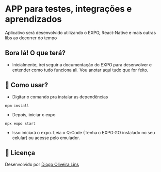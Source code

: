 # APP para testes, integrações e aprendizados

Aplicativo será desenvolvido utilizando o EXPO, React-Native e mais outras libs ao decorrer do tempo

## Bora lá! O que terá?

- Inicialmente, irei seguir a documentação do EXPO para desenvolver e entender como tudo funciona ali. Vou anotar aqui tudo que for feito.

## 🚀 Como usar?

- Digitar o comando pra instalar as dependências

```cp
npm install
```

- Depois, iniciar o expo

```
npx expo start
```
- Isso iniciará o expo. Leia o QrCode (Tenha o EXPO GO instalado no seu celular) ou acesse pelo emulador.

## 🔑 Licença

Desenvolvido por [Diogo Oliveira Lins](https://goatech.com.br)
